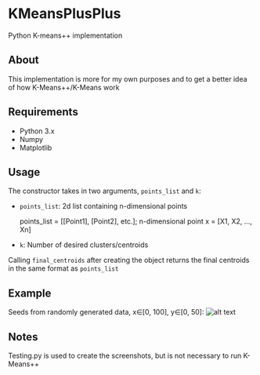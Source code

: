 # KMeansPlusPlus
Python K-means++ implementation
## About
This implementation is more for my own purposes and to get a better idea of how K-Means++/K-Means work
## Requirements
* Python 3.x
* Numpy
* Matplotlib

## Usage
The constructor takes in two arguments, ```points_list``` and ```k```:
* ```points_list```: 2d list containing n-dimensional points

  points_list = [[Point1], [Point2], etc.]; n-dimensional point x = [X1, X2, ..., Xn]
* ```k```: Number of desired clusters/centroids

Calling ```final_centroids``` after creating the object returns the final centroids in the same format as ```points_list```

## Example

Seeds from randomly generated data, x∈[0, 100], y∈[0, 50]:
![alt text](https://github.com/JasonFuu/KMeansPlusPlus/blob/master/Screenshots/figure_1-1.png)

## Notes
Testing.py is used to create the screenshots, but is not necessary to run K-Means++
